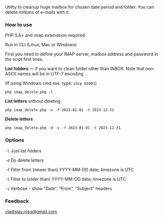 Utility to cleanup huge mailbox for chosen date period and folder. You can delete millions of e-mails with it.

### How to use

PHP 5.6+ and imap extendsion required

Run in CLI (Linux, Mac or Windows)

First you need to define your IMAP server, mailbox address and password in the scipt first lines.

**List folders** — if you want to clean folder other than INBOX. Note that non-ASCII names will be in UTF-7 encoding

(If using Windows cmd.exe, type: `chcp 65001`)

`php imap_delete.php -l`

**List letters** without deleting

`php imap_delete.php -v -f 2023-01-01 -t 2023-12-31`

**Delete letters**

`php imap_delete.php -d -v -f 2023-01-01 -t 2023-12-31`

### Options

`-l` Just list folders

`-d` Do delete letters

`-f` Filter from (newer than) YYYY-MM-DD date; timezone is UTC

`-t` Filter to (older than) YYYY-MM-DD date; timezone is UTC

`-v` Verbose - show "Date", "From", "Subject" headers

### Feedback

vladislav.ross@gmail.com
